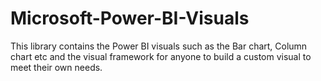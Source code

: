 # Microsoft-Power-BI-Visuals
This library contains the Power BI visuals such as the Bar chart, Column chart etc and the visual framework for anyone to build a custom visual to meet their own needs.
